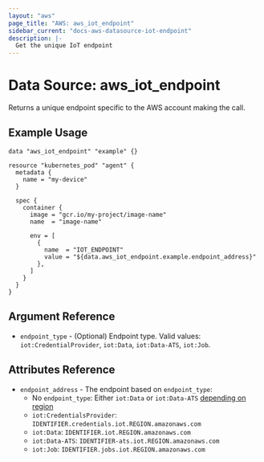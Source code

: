 ```yaml
---
layout: "aws"
page_title: "AWS: aws_iot_endpoint"
sidebar_current: "docs-aws-datasource-iot-endpoint"
description: |-
  Get the unique IoT endpoint
---
```


# Data Source: aws_iot_endpoint

Returns a unique endpoint specific to the AWS account making the call.

## Example Usage

```hcl
data "aws_iot_endpoint" "example" {}

resource "kubernetes_pod" "agent" {
  metadata {
    name = "my-device"
  }

  spec {
    container {
      image = "gcr.io/my-project/image-name"
      name  = "image-name"

      env = [
        {
          name  = "IOT_ENDPOINT"
          value = "${data.aws_iot_endpoint.example.endpoint_address}"
        },
      ]
    }
  }
}
```

## Argument Reference

* `endpoint_type` - (Optional) Endpoint type. Valid values: `iot:CredentialProvider`, `iot:Data`, `iot:Data-ATS`, `iot:Job`.

## Attributes Reference

* `endpoint_address` - The endpoint based on `endpoint_type`:
  * No `endpoint_type`: Either `iot:Data` or `iot:Data-ATS` [depending on region](https://aws.amazon.com/blogs/iot/aws-iot-core-ats-endpoints/)
  * `iot:CredentialsProvider`: `IDENTIFIER.credentials.iot.REGION.amazonaws.com`
  * `iot:Data`: `IDENTIFIER.iot.REGION.amazonaws.com`
  * `iot:Data-ATS`: `IDENTIFIER-ats.iot.REGION.amazonaws.com`
  * `iot:Job`: `IDENTIFIER.jobs.iot.REGION.amazonaws.com`
